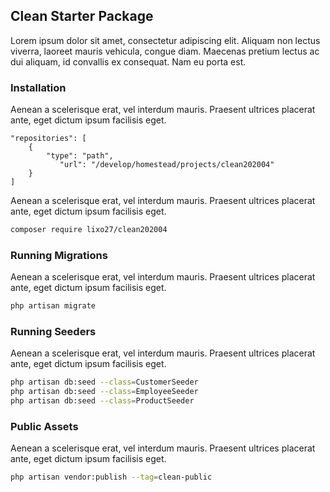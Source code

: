 ## Clean Starter Package

Lorem ipsum dolor sit amet, consectetur adipiscing elit. Aliquam non lectus viverra, laoreet mauris vehicula, congue diam. Maecenas pretium lectus ac dui aliquam, id convallis ex consequat. Nam eu porta est. 

### Installation

Aenean a scelerisque erat, vel interdum mauris. Praesent ultrices placerat ante, eget dictum ipsum facilisis eget.

```
"repositories": [
    {
        "type": "path",
           "url": "/develop/homestead/projects/clean202004"
    }
]
```

Aenean a scelerisque erat, vel interdum mauris. Praesent ultrices placerat ante, eget dictum ipsum facilisis eget.

```bash
composer require lixo27/clean202004
```

### Running Migrations

Aenean a scelerisque erat, vel interdum mauris. Praesent ultrices placerat ante, eget dictum ipsum facilisis eget.

```bash
php artisan migrate
```

### Running Seeders

Aenean a scelerisque erat, vel interdum mauris. Praesent ultrices placerat ante, eget dictum ipsum facilisis eget.

```bash
php artisan db:seed --class=CustomerSeeder
php artisan db:seed --class=EmployeeSeeder
php artisan db:seed --class=ProductSeeder
```

### Public Assets

Aenean a scelerisque erat, vel interdum mauris. Praesent ultrices placerat ante, eget dictum ipsum facilisis eget.

```bash
php artisan vendor:publish --tag=clean-public
```
